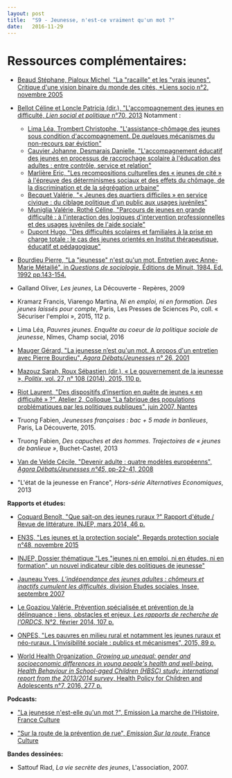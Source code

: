 ```yaml
---
layout: post
title:  "S9 - Jeunesse, n'est-­ce vraiment qu'un mot ?"
date:   2016-11-29
---
```

# Ressources complémentaires:

- [Beaud Stéphane, Pialoux Michel, "La "racaille" et les "vrais jeunes". Critique d'une vision binaire du monde des cités, *Liens socio n°2, novembre 2005](www.liens-socio.org/IMG/pdf/dossiers_liens_socio_02_beaud_pialoux.pdf)

- [Bellot Céline et Loncle Patricia (dir.), "L'accompagnement des jeunes en difficulté, *Lien social et politique* n°70, 2013](http://id.erudit.org/iderudit/1021152ar?integral=oui/)
Notamment :
	- [Lima Léa, Trombert Christophe, "L'assistance-chômage des jeunes sous condition d'accompagnement. De quelques mécanismes du non-recours par éviction"](http://id.erudit.org/iderudit/1021154ar?integral=oui)
	- [Cauvier Johanne, Desmarais Danielle, "L'accompagnement éducatif des jeunes en processus de raccrochage scolaire à l'éducation des adultes : entre contrôle, service et relation"](http://id.erudit.org/iderudit/1021155ar?integral=oui)
	- [Marlière Eric, "Les recompositions culturelles des « jeunes de cité » à l'épreuve des déterminismes sociaux et des effets du chômage, de la discrimination et de la ségrégation urbaine"](http://id.erudit.org/iderudit/1021158ar?integral=oui)
	- [Becquet Valérie, "« Jeunes des quartiers difficiles » en service civique : du ciblage politique d'un public aux usages juvéniles"](http://id.erudit.org/iderudit/1021159ar?integral=oui)
	- [Muniglia Valérie, Rothé Céline, "Parcours de jeunes en grande difficulté : à l'interaction des logiques d'intervention professionnelles et des usages juvéniles de l'aide sociale"](http://id.erudit.org/iderudit/1021161ar?integral=oui)
	- [Dupont Hugo, "Des difficultés scolaires et familiales à la prise en charge totale : le cas des jeunes orientés en Institut thérapeutique, éducatif et pédagogique"](http://id.erudit.org/iderudit/1021165ar?integral=oui)
		
- [Bourdieu Pierre, "La "jeunesse" n'est qu'un mot. Entretien avec Anne-Marie Métailié", in *Questions de sociologie*, Éditions de Minuit, 1984. Ed. 1992 pp.143-154.](http://www.homme-moderne.org/societe/socio/bourdieu/questions/jeuness.html)

- Galland Oliver, *Les jeunes*, La Découverte - Repères, 2009

- Kramarz Francis, Viarengo Martina, *Ni en emploi, ni en formation. Des jeunes laissés pour compte*, Paris, Les Presses de Sciences Po, coll. « Sécuriser l'emploi », 2015, 112 p.

- Lima Léa, *Pauvres jeunes. Enquête au coeur de la politique sociale de jeunesse*, Nîmes, Champ social, 2016 

- [Mauger Gérard, "La jeunesse n’est qu'un mot. A propos d'un entretien avec Pierre Bourdieu", *Agora Débats/Jeunesses* n° 26, 2001](http://www.persee.fr/doc/agora_1268-5666_2001_num_26_1_1924)

- [Mazouz Sarah, Roux Sébastien (dir.), « Le gouvernement de la jeunesse », *Politix*, vol. 27, n° 108 (2014), 2015, 110 p.](http://www.cairn.info/revue-politix-2014-4.html)

- [Riot Laurent, "Des dispositifs d’insertion en quête de jeunes « en difficulté » ?", Atelier 2, Colloque "La fabrique des populations problématiques par les politiques publiques", juin 2007, Nantes](http://www.msh.univ-nantes.fr/servlet/com.univ.collaboratif.utils.LectureFichiergw?CODE_FICHIER=1180684993752&ID_FICHE=1327)

- Truong Fabien, *Jeunesses françaises : bac + 5 made in banlieues*, Paris, La Découverte, 2015.

- Truong Fabien, *Des capuches et des hommes. Trajectoires de « jeunes de banlieue »*, Buchet-Castel, 2013

- [Van de Velde Cécile, "Devenir adulte : quatre modèles européenns", *Agora Débats/Jeunesses n°45*, pp-22-41, 2008](http://www.ressourcesjeunesse.fr/Devenir-adulte-quatre-modeles.html)

- "L'état de la jeunesse en France", *Hors-série Alternatives Economiques*, 2013


**Rapports et études:**

- [Coquard Benoît, "Que sait-on des jeunes ruraux ?" Rapport d'étude / Revue de littérature, INJEP, mars 2014, 46 p.](http://www.injep.fr/veille/que-sait-des-jeunes-ruraux-8419.html)

- [EN3S, "Les jeunes et la protection sociale", Regards protection sociale n°48, novembre 2015](http://en3s.fr/spip.php?action=acceder_document&arg=3874&cle=890f4e905c1f08247079e33eafa42a7d9acbbc9a&file=pdf/regards_no48-web-2.pdf)

- [INJEP, Dossier thématique "Les "jeunes ni en emploi, ni en études, ni en formation", un nouvel indicateur cible des politiques de jeunesse"](http://www.injep.fr/article/les-jeunes-ni-en-emploi-ni-en-etudes-ni-en-formation-un-nouvel-indicateur-cible-des)

- [Jauneau Yves, *L’indépendance des jeunes adultes : chômeurs et inactifs cumulent les difficultés*, division Etudes sociales, Insee, septembre 2007](http://www.insee.fr/fr/themes/document.asp?ref_id=ip1156)

- [Le Goaziou Valérie, Prévention spécialisée et prévention de la délinquance : liens, obstacles et enjeux, *Les rapports de recherche de l’ORDCS*, N°2, février 2014, 107 p.](http://ordcs.mmsh.univ-aix.fr/publications/Documents/Rapport_recherche_ORDCS_N2.pdf)

- [ONPES, "Les pauvres en milieu rural et notamment les jeunes ruraux et néo-ruraux. L’invisibilité sociale : publics et mécanismes", 2015, 89 p.](http://www.onpes.gouv.fr/IMG/pdf/Jeunes_ruraux_et_neo-ruraux_Rapport_final.pdf)

- [World Health Organization, *Growing up unequal: gender and socioeconomic differences in young people's health and well-being. Health Behaviour in School-aged Children (HBSC) study: international report from the 2013/2014 survey*, Health Policy for Children and Adolescents n°7, 2016, 277 p.](http://www.euro.who.int/en/health-topics/Life-stages/child-and-adolescent-health/health-behaviour-in-school-aged-children-hbsc/growing-up-unequal-gender-and-socioeconomic-differences-in-young-peoples-health-and-well-being.-health-behaviour-in-school-aged-children-hbsc-study-international-report-from-the-20132014-survey)


**Podcasts:**

- ["La jeunesse n'est-elle qu'un mot ?", Emission La marche de l'Histoire, France Culture](https://www.franceinter.fr/emissions/la-marche-de-l-histoire/la-marche-de-l-histoire-10-mars-2016)

- ["Sur la route de la prévention de rue", *Emission Sur la route*, France Culture](https://www.franceculture.fr/emissions/sur-la-route/sur-la-route-de-la-prevention-de-rue?xtmc=jeunes&xtnp=1&xtcr=14)

**Bandes dessinées:**

- Sattouf Riad, *La vie secrète des jeunes*, L'association, 2007.

